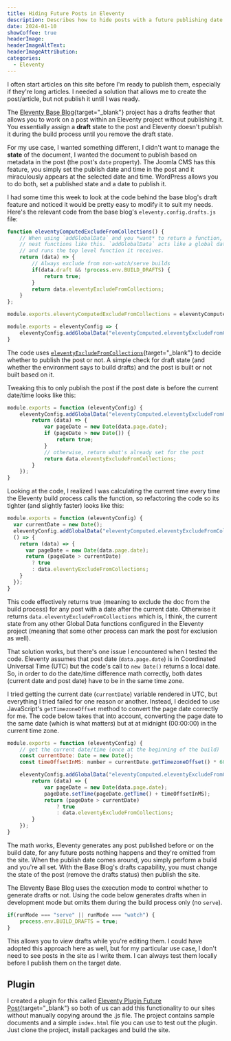 ```yaml
---
title: Hiding Future Posts in Eleventy
description: Describes how to hide posts with a future publishing date in an Eleventy site.
date: 2024-01-10
showCoffee: true
headerImage: 
headerImageAltText: 
headerImageAttribution: 
categories:
  - Eleventy
---
```


I often start articles on this site before I'm ready to publish them, especially if they're long articles. I needed a solution that allows me to create the post/article, but not publish it until I was ready.

The [Eleventy Base Blog](https://github.com/11ty/eleventy-base-blog){target="_blank"} project has a drafts feather that allows you to work on a post within an Eleventy project without publishing it. You essentially assign a **draft** state to the post and Eleventy doesn't publish it during the build process until you remove the draft state.

For my use case, I wanted something different, I didn't want to manage the **state** of the document, I wanted the document to publish based on metadata in the post (the post's `date` property). The Joomla CMS has this feature, you simply set the publish date and time in the post and it miraculously appears at the selected date and time. WordPress allows you to do both, set a published state and a date to publish it.

I had some time this week to look at the code behind the base blog's draft feature and noticed it would be pretty easy to modify it to suit my needs. Here's the relevant code from the base blog's `eleventy.config.drafts.js` file:

```js
function eleventyComputedExcludeFromCollections() {
	// When using `addGlobalData` and you *want* to return a function, you must 
	// nest functions like this. `addGlobalData` acts like a global data file 
	// and runs the top level function it receives.
	return (data) => {
		// Always exclude from non-watch/serve builds
		if(data.draft && !process.env.BUILD_DRAFTS) {
			return true;
		}
		return data.eleventyExcludeFromCollections;
	}
};

module.exports.eleventyComputedExcludeFromCollections = eleventyComputedExcludeFromCollections;

module.exports = eleventyConfig => {
	eleventyConfig.addGlobalData("eleventyComputed.eleventyExcludeFromCollections", eleventyComputedExcludeFromCollections);	
}
```

The code uses [`eleventyExcludeFromCollections`](https://www.11ty.dev/docs/collections/#how-to-exclude-content-from-collections){target="_blank"} to decide whether to publish the post or not. A simple check for draft state (and whether the environment says to build drafts) and the post is built or not built based on it.

Tweaking this to only publish the post if the post date is before the current date/time looks like this:

```js
module.exports = function (eleventyConfig) {
    eleventyConfig.addGlobalData("eleventyComputed.eleventyExcludeFromCollections", () => {
        return (data) => {
            var pageDate = new Date(data.page.date);
            if (pageDate > new Date()) {
                return true;
            }
            // otherwise, return what's already set for the post
            return data.eleventyExcludeFromCollections;
        }
    });
}
```

Looking at the code, I realized I was calculating the current time every time the Eleventy build process calls the function, so refactoring the code so its tighter (and slightly faster) looks like this:

```js
module.exports = function (eleventyConfig) {
  var currentDate = new Date();
  eleventyConfig.addGlobalData("eleventyComputed.eleventyExcludeFromCollections", 
  () => {
    return (data) => {
      var pageDate = new Date(data.page.date);
      return (pageDate > currentDate) 
        ? true 
        : data.eleventyExcludeFromCollections;
    }
  });
}
```

This code effectively returns true (meaning to exclude the doc from the build process) for any post with a date after the current date. Otherwise it returns `data.eleventyExcludeFromCollections` which is, I think, the current state from any other Global Data functions configured in the Eleventy project (meaning that some other process can mark the post for exclusion as well).

That solution works, but there's one issue I encountered when I tested the code. Eleventy assumes that post date (`data.page.date`) is in Coordinated Universal Time (UTC) but the code's call to `new Date()` returns a local date. So, in order to do the date/time difference math correctly, both dates (current date and post date) have to be in the same time zone. 

I tried getting the current date (`currentDate`) variable rendered in UTC, but everything I tried failed for one reason or another. Instead, I decided to use JavaScript's `getTimezoneOffset` method to convert the page date correctly for me. The code below takes that into account, converting the page date to the same date (which is what matters) but at at midnight (00:00:00) in the current time zone. 

```js
module.exports = function (eleventyConfig) { 
    // get the current date/time (once at the beginning of the build)
    const currentDate: Date = new Date();
    const timeOffsetInMS: number = currentDate.getTimezoneOffset() * 60000;

    eleventyConfig.addGlobalData("eleventyComputed.eleventyExcludeFromCollections", () => {
        return (data) => {
            var pageDate = new Date(data.page.date);
            pageDate.setTime(pageDate.getTime() + timeOffsetInMS);
            return (pageDate > currentDate) 
	            ? true 
	            : data.eleventyExcludeFromCollections;
        }
    });
}
```

The math works, Eleventy generates any post published before or on the build date, for any future posts nothing happens and they're omitted from the site. When the publish date comes around, you simply perform a build and you're all set. With the Base Blog's drafts capability, you must change the state of the post (remove the drafts status) then publish the site.

The Eleventy Base Blog uses the execution mode to control whether to generate drafts or not. Using the code below generates drafts when in development mode but omits them during the build process only (no `serve`). 

```js
if(runMode === "serve" || runMode === "watch") {
	process.env.BUILD_DRAFTS = true;
}
```

This allows you to view drafts while you're editing them. I could have adopted this approach here as well, but for my particular use case, I don't need to see posts in the site as I write them. I can always test them locally before I publish them on the target date.

## Plugin

I created a plugin for this called [Eleventy Plugin Future Post](https://github.com/johnwargo/eleventy-plugin-future-post){target="_blank"} so both of us can add this functionality to our sites without manually copying around the .js file. The project contains sample documents and a simple `index.html` file you can use to test out the plugin. Just clone the project, install packages and build the site. 
